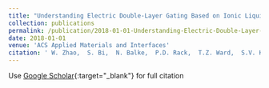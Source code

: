 ```yaml
---
title: "Understanding Electric Double-Layer Gating Based on Ionic Liquids: From Nanoscale to Macroscale"
collection: publications
permalink: /publication/2018-01-01-Understanding-Electric-Double-Layer-Gating-Based-on-Ionic-Liquids-From-Nanoscale-to-Macroscale
date: 2018-01-01
venue: 'ACS Applied Materials and Interfaces'
citation: ' W. Zhao,  S. Bi,  N. Balke,  P.D. Rack,  T.Z. Ward,  S.V. Kalinin,  S. Dai,  G. Feng, &quot;Understanding Electric Double-Layer Gating Based on Ionic Liquids: From Nanoscale to Macroscale.&quot; ACS Applied Materials and Interfaces, 2018.'
---
```

Use [Google Scholar](https://scholar.google.com/scholar?q=Understanding+Electric+Double+Layer+Gating+Based+on+Ionic+Liquids:+From+Nanoscale+to+Macroscale){:target="_blank"} for full citation